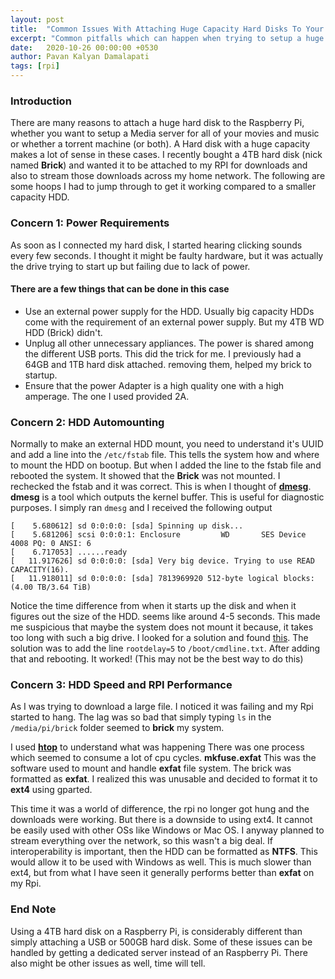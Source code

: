 ```yaml
---
layout: post
title:  "Common Issues With Attaching Huge Capacity Hard Disks To Your Raspberry Pi"
excerpt: "Common pitfalls which can happen when trying to setup a huge capacity HDD on Rpi"
date:   2020-10-26 00:00:00 +0530
author: Pavan Kalyan Damalapati
tags: [rpi]
---
```



### Introduction
There are many reasons to attach a huge hard disk to the Raspberry Pi, whether you want to setup a Media server for all of your movies and music or whether a torrent machine (or both). A Hard disk with a huge capacity makes a lot of sense in these cases.
I recently bought a 4TB hard disk (nick named **Brick**) and wanted it to be attached to my RPI for downloads and also to stream those downloads across my home network. The following are some hoops I had to jump through to get it working compared to a smaller capacity HDD.



### Concern 1: Power Requirements
As soon as I connected my hard disk, I started hearing clicking sounds every few seconds. I thought it might be faulty hardware, but it was actually the drive trying to start up but failing due to lack of power.
#### There are a few things that can be done in this case
- Use an external power supply for the HDD. Usually big capacity HDDs come with the requirement of an external power supply. But my 4TB WD HDD (Brick) didn't.
- Unplug all other unnecessary appliances. The power is shared among the different USB ports. This did the trick for me. I previously had a 64GB and 1TB hard disk attached. removing them, helped my brick to startup.
- Ensure that the power Adapter is a high quality one with a high amperage. The one I used provided 2A.



### Concern 2: HDD Automounting
Normally to make an external HDD mount, you need to understand it's UUID and add a line into the `/etc/fstab` file. This tells the system how and where to mount the HDD on bootup.
But when I added the line to the fstab file and rebooted the system. It showed that the **Brick** was not mounted. I rechecked the fstab and it was correct.
This is when I thought of [**dmesg**](https://man7.org/linux/man-pages/man1/dmesg.1.html). **dmesg** is a tool which outputs the kernel buffer. This is useful for diagnostic purposes.
I simply ran `dmesg` and I received the following output

~~~
[    5.680612] sd 0:0:0:0: [sda] Spinning up disk...
[    5.681206] scsi 0:0:0:1: Enclosure         WD       SES Device       4008 PQ: 0 ANSI: 6
[    6.717053] ......ready
[   11.917626] sd 0:0:0:0: [sda] Very big device. Trying to use READ CAPACITY(16).
[   11.918011] sd 0:0:0:0: [sda] 7813969920 512-byte logical blocks: (4.00 TB/3.64 TiB)
~~~
Notice the time difference from when it starts up the disk and when it figures out the size of the HDD. seems like around 4-5 seconds. This made me suspicious that maybe the system does not mount it because, it takes too long with such a big drive.
I looked for a solution and found [this](https://www.raspberrypi.org/forums/viewtopic.php?t=111664).
The solution was to add the line `rootdelay=5` to `/boot/cmdline.txt`.
After adding that and rebooting. It worked! (This may not be the best way to do this)

### Concern 3: HDD Speed and RPI Performance
As I was trying to download a large file. I noticed it was failing and my Rpi started to hang.
The lag was so bad that simply typing `ls` in the `/media/pi/brick` folder seemed to **brick** my system.

I used [**htop**](https://htop.dev/) to understand what was happening
There was one process which seemed to consume a lot of cpu cycles.
**mkfuse.exfat**
This was the software used to mount and handle **exfat** file system. The brick was formatted as **exfat**.
I realized this was unusable and decided to format it to **ext4** using gparted. 

This time it was a world of difference, the rpi no longer got hung and the downloads were working. But there is a downside to using ext4. It cannot be easily used with other OSs like Windows or Mac OS.
I anyway planned to stream everything over the network, so this wasn't a big deal.
If interoperability is important, then the HDD can be formatted as **NTFS**. This would allow it to be used with Windows as well. This is much slower than ext4, but from what I have seen it generally performs better than **exfat** on my Rpi.


### End Note
Using a 4TB hard disk on a Raspberry Pi, is considerably different than simply attaching a USB or 500GB hard disk. Some of these issues can be handled by getting a dedicated server instead of an Raspberry Pi. There also might be other issues as well, time will tell.
